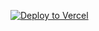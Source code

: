 [![Deploy to Vercel](https://vercel.com/button)](https://vercel.com/import/project?template=https://github.com/YOUR_USERNAME/ft-unlock)
